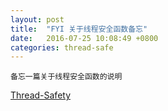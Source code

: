 ```yaml
---
layout: post
title:  "FYI 关于线程安全函数备忘"
date:   2016-07-25 10:08:49 +0800
categories: thread-safe
---
```


```
备忘一篇关于线程安全函数的说明
```

[Thread-Safety](http://pubs.opengroup.org/onlinepubs/009695399/functions/xsh_chap02_09.html#tag_02_09_01)